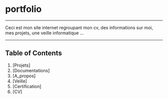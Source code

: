 # portfolio
***
Ceci est mon site internet regroupant mon cv, des informations sur moi, mes projets, une veille informatique ...
***
## Table of Contents
1. [Projets]
2. [Documentations]
3. [A_propos]
4. [Veille]
5. [Certification]
6. [CV]
